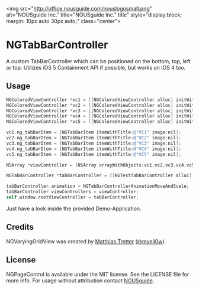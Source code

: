 <img src="http://office.nousguide.com/nouslogosmall.png" alt="NOUSguide Inc." title="NOUSguide Inc." title" style="display:block; margin: 10px auto 30px auto;" class="center">

# NGTabBarController

A custom TabBarController which can be positioned on the bottom, top, left or top. Utilizes iOS 5 Containment API if possible, but works on iOS 4 too.


## Usage

``` objective-c
NGColoredViewController *vc1 = [[NGColoredViewController alloc] initWithNibName:nil bundle:nil];
NGColoredViewController *vc2 = [[NGColoredViewController alloc] initWithNibName:nil bundle:nil];
NGColoredViewController *vc3 = [[NGColoredViewController alloc] initWithNibName:nil bundle:nil];
NGColoredViewController *vc4 = [[NGColoredViewController alloc] initWithNibName:nil bundle:nil];
NGColoredViewController *vc5 = [[NGColoredViewController alloc] initWithNibName:nil bundle:nil];

vc1.ng_tabBarItem = [NGTabBarItem itemWithTitle:@"VC1" image:nil];
vc2.ng_tabBarItem = [NGTabBarItem itemWithTitle:@"VC2" image:nil];
vc3.ng_tabBarItem = [NGTabBarItem itemWithTitle:@"VC3" image:nil];
vc4.ng_tabBarItem = [NGTabBarItem itemWithTitle:@"VC4" image:nil];
vc5.ng_tabBarItem = [NGTabBarItem itemWithTitle:@"VC5" image:nil];

NSArray *viewController = [NSArray arrayWithObjects:vc1,vc2,vc3,vc4,vc5,nil];

NGTabBarController *tabBarController = [[NGTestTabBarController alloc] initWithDelegate:self];

tabBarController.animation = NGTabBarControllerAnimationMoveAndScale;
tabBarController.viewControllers = viewController;
self.window.rootViewController = tabBarController;
```

Just have a look inside the provided Demo-Application.

## Credits

NGVaryingGridView was created by [Matthias Tretter](https://github.com/myell0w/) ([@myell0w](http://twitter.com/myell0w)).

## License

NGPageControl is available under the MIT license. See the LICENSE file for more info.
For usage without attribution contact [NOUSguide](mailto:info@nousguide.com).